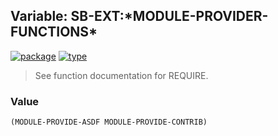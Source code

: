 ## Variable: SB-EXT:\*MODULE-PROVIDER-FUNCTIONS\*
[![package](https://img.shields.io/badge/Package-SB--EXT-5f9ea0.svg?style=social&colorA=999999)](../) [![type](https://img.shields.io/badge/Type-Variable-5f9ea0.svg?style=social&colorA=999999)](../#variable) 

> See function documentation for REQUIRE.

### Value
```
(MODULE-PROVIDE-ASDF MODULE-PROVIDE-CONTRIB)
```
